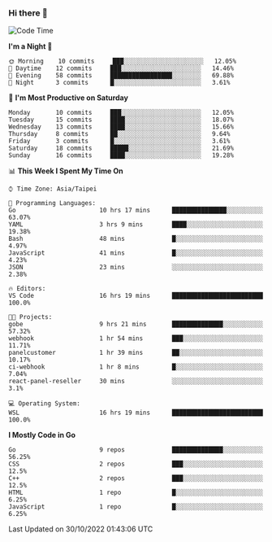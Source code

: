 ### Hi there 👋

<!--START_SECTION:waka-->
![Code Time](http://img.shields.io/badge/Code%20Time-558%20hrs%2047%20mins-blue)

**I'm a Night 🦉** 

```text
🌞 Morning    10 commits     ███░░░░░░░░░░░░░░░░░░░░░░   12.05% 
🌆 Daytime    12 commits     ███░░░░░░░░░░░░░░░░░░░░░░   14.46% 
🌃 Evening    58 commits     █████████████████░░░░░░░░   69.88% 
🌙 Night      3 commits      █░░░░░░░░░░░░░░░░░░░░░░░░   3.61%

```
📅 **I'm Most Productive on Saturday** 

```text
Monday       10 commits     ███░░░░░░░░░░░░░░░░░░░░░░   12.05% 
Tuesday      15 commits     ████░░░░░░░░░░░░░░░░░░░░░   18.07% 
Wednesday    13 commits     ████░░░░░░░░░░░░░░░░░░░░░   15.66% 
Thursday     8 commits      ██░░░░░░░░░░░░░░░░░░░░░░░   9.64% 
Friday       3 commits      █░░░░░░░░░░░░░░░░░░░░░░░░   3.61% 
Saturday     18 commits     █████░░░░░░░░░░░░░░░░░░░░   21.69% 
Sunday       16 commits     ████░░░░░░░░░░░░░░░░░░░░░   19.28%

```


📊 **This Week I Spent My Time On** 

```text
⌚︎ Time Zone: Asia/Taipei

💬 Programming Languages: 
Go                       10 hrs 17 mins      ███████████████░░░░░░░░░░   63.07% 
YAML                     3 hrs 9 mins        ████░░░░░░░░░░░░░░░░░░░░░   19.38% 
Bash                     48 mins             █░░░░░░░░░░░░░░░░░░░░░░░░   4.97% 
JavaScript               41 mins             █░░░░░░░░░░░░░░░░░░░░░░░░   4.23% 
JSON                     23 mins             ░░░░░░░░░░░░░░░░░░░░░░░░░   2.38%

🔥 Editors: 
VS Code                  16 hrs 19 mins      █████████████████████████   100.0%

🐱‍💻 Projects: 
gobe                     9 hrs 21 mins       ██████████████░░░░░░░░░░░   57.32% 
webhook                  1 hr 54 mins        ███░░░░░░░░░░░░░░░░░░░░░░   11.71% 
panelcustomer            1 hr 39 mins        ██░░░░░░░░░░░░░░░░░░░░░░░   10.17% 
ci-webhook               1 hr 8 mins         █░░░░░░░░░░░░░░░░░░░░░░░░   7.04% 
react-panel-reseller     30 mins             ░░░░░░░░░░░░░░░░░░░░░░░░░   3.1%

💻 Operating System: 
WSL                      16 hrs 19 mins      █████████████████████████   100.0%

```

**I Mostly Code in Go** 

```text
Go                       9 repos             ██████████████░░░░░░░░░░░   56.25% 
CSS                      2 repos             ███░░░░░░░░░░░░░░░░░░░░░░   12.5% 
C++                      2 repos             ███░░░░░░░░░░░░░░░░░░░░░░   12.5% 
HTML                     1 repo              █░░░░░░░░░░░░░░░░░░░░░░░░   6.25% 
JavaScript               1 repo              █░░░░░░░░░░░░░░░░░░░░░░░░   6.25%

```



 Last Updated on 30/10/2022 01:43:06 UTC
<!--END_SECTION:waka-->

<!--
**omegaatt36/omegaatt36** is a ✨ _special_ ✨ repository because its `README.md` (this file) appears on your GitHub profile.

Here are some ideas to get you started:

- 🔭 I’m currently working on ...
- 🌱 I’m currently learning ...
- 👯 I’m looking to collaborate on ...
- 🤔 I’m looking for help with ...
- 💬 Ask me about ...
- 📫 How to reach me: ...
- 😄 Pronouns: ...
- ⚡ Fun fact: ...
-->
